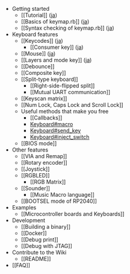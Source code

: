 * Getting started
  * [[Tutorial]] ([ja](Tutorial_ja))
  * [[Basics of keymap.rb]] ([ja](Basics-of-keymap.rb_ja))
  * [[Syntax checking of keymap.rb]] ([ja](Syntax-checking-of-keymap.rb_ja))
* Keyboard features
  * [[Keycodes]] ([ja](Keycodes_ja))
    * [[Consumer key]] ([ja](Consumer-key_ja))
  * [[Mouse]] ([ja](Mouse_ja))
  * [[Layers and mode key]] ([ja](Layers-and-mode-key_ja))
  * [[Debounce]]
  * [[Composite key]]
  * [[Split-type keyboard]]
    * [[Right-side-flipped split]]
    * [[Mutual UART communication]]
  * [[Keyscan matrix]]
  * [[Num Lock, Caps Lock and Scroll Lock]]
  * Useful methods that make you free
    * [[Callbacks]]
    * [Keyboard#macro](/picoruby/prk_firmware/wiki/Keyboard-macro)
    * [Keyboard#send_key](/picoruby/prk_firmware/wiki/Keyboard-send_key)
    * [Keyboard#inject_switch](/picoruby/prk_firmware/wiki/Keyboard-inject_switch)
  * [[BIOS mode]]
* Other features
  * [[VIA and Remap]]
  * [[Rotary encoder]]
  * [[Joystick]]
  * [[RGBLED]]
    * [[RGB Matrix]]
  * [[Sounder]]
    * [[Music Macro language]]
  * [[BOOTSEL mode of RP2040]]
* Examples
  * [[Microcontroller boards and Keyboards]]
* Development
  * [[Building a binary]]
  * [[Docker]]
  * [[Debug print]]
  * [[Debug with JTAG]]
* Contribute to the Wiki
  * [[README]]
* [[FAQ]]
